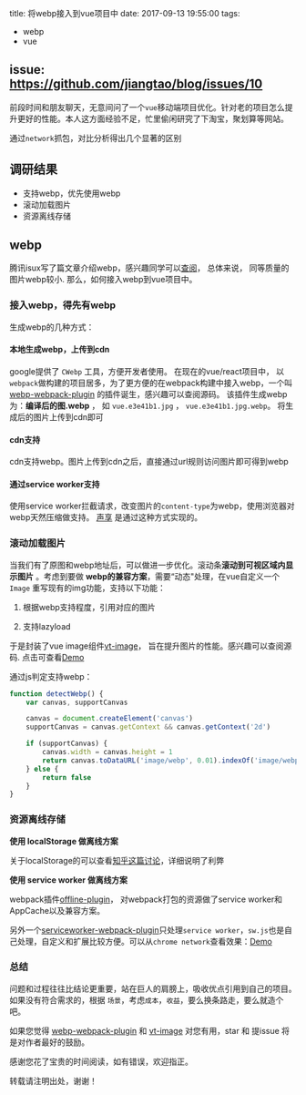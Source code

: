 title: 将webp接入到vue项目中
date: 2017-09-13 19:55:00
tags:
 - webp
 - vue

issue: https://github.com/jiangtao/blog/issues/10
---

前段时间和朋友聊天，无意间问了一个`vue`移动端项目优化。针对老的项目怎么提升更好的性能。本人这方面经验不足，忙里偷闲研究了下淘宝，聚划算等网站。

通过`network`抓包，对比分析得出几个显著的区别 <!--more-->

## 调研结果

- 支持webp，优先使用webp
- 滚动加载图片
- 资源离线存储

## webp

腾讯isux写了篇文章介绍webp，感兴趣同学可以[查阅](https://isux.tencent.com/introduction-of-webp.html)， 总体来说，
同等质量的图片webp较小. 那么，如何接入webp到vue项目中。

### 接入webp，得先有webp

生成webp的几种方式：

#### 本地生成webp，上传到cdn

google提供了 `CWebp` 工具，方便开发者使用。
在现在的vue/react项目中， 以`webpack`做构建的项目居多，为了更方便的在webpack构建中接入webp，一个叫 [webp-webpack-plugin](https://github.com/jiangtao/webp-webpack-plugin) 的插件诞生，感兴趣可以查阅源码。 该插件生成webp为：**编译后的图.webp** ， 如
`vue.e3e41b1.jpg` ， `vue.e3e41b1.jpg.webp`。 将生成后的图片上传到cdn即可

#### cdn支持

cdn支持webp。图片上传到cdn之后，直接通过url规则访问图片即可得到webp

#### 通过service worker支持

使用service worker拦截请求，改变图片的`content-type`为webp，使用浏览器对webp天然压缩做支持。 [声享](https://ppt.baomitu.com/) 是通过这种方式实现的。

### 滚动加载图片

当我们有了原图和webp地址后，可以做进一步优化。滚动条**滚动到可视区域内显示图片** 。考虑到要做 **webp的兼容方案**，需要“动态"处理，在vue自定义一个 `Image` 重写现有的img功能，支持以下功能：

1. 根据webp支持程度，引用对应的图片

2. 支持lazyload

于是封装了vue image组件[vt-image](https://github.com/vue-tools/vt-image)， 旨在提升图片的性能。感兴趣可以查阅源码. 点击可查看[Demo](https://vue-tools.github.io/vt-image/#/demo)

通过js判定支持webp：

```javascript
function detectWebp() {
    var canvas, supportCanvas

    canvas = document.createElement('canvas')
    supportCanvas = canvas.getContext && canvas.getContext('2d')

    if (supportCanvas) {
        canvas.width = canvas.height = 1
        return canvas.toDataURL('image/webp', 0.01).indexOf('image/webp') != -1
    } else {
        return false
    }
}
```

### 资源离线存储

**使用 localStorage 做离线方案**

关于localStorage的可以查看[知乎这篇讨论](https://www.zhihu.com/question/28467444)，详细说明了利弊

**使用 service worker 做离线方案**

webpack插件[offline-plugin](https://github.com/NekR/offline-plugin)， 对webpack打包的资源做了service worker和AppCache以及兼容方案。

另外一个[serviceworker-webpack-plugin](https://github.com/oliviertassinari/serviceworker-webpack-plugin)只处理`service worker`，`sw.js`也是自己处理，自定义和扩展比较方便。可以从`chrome network`查看效果：[Demo](https://vue-tools.github.io/vt-image/#/demo)

### 总结

问题和过程往往比结论更重要，站在巨人的肩膀上，吸收优点引用到自己的项目。如果没有符合需求的，根据 `场景`，考虑`成本`，`收益`，要么换条路走，要么就造个吧。

如果您觉得 [webp-webpack-plugin](https://github.com/jiangtao/webp-webpack-plugin) 和 [vt-image](https://github.com/vue-tools/vt-image) 对您有用，star 和 提issue 将是对作者最好的鼓励。

感谢您花了宝贵的时间阅读，如有错误，欢迎指正。

转载请注明出处，谢谢！

